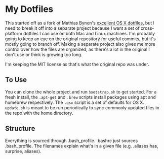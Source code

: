 # My Dotfiles

This started off as a fork of Mathias Bynen's [excellent OS X dotfiles](https://github.com/mathiasbynens/dotfiles), but I need to break it off into a separate project because I want a set of cross-platform dotfiles I can use on both Mac and Linux machines. I'm probably going to keep an eye on the original repository for useful commits, but it's mostly going to branch off. Making a separate project also gives me more control over how the files are organized, as there's a lot in the original I don't use or think is growing too long.

I'm keeping the MIT license as that's what the original repo was under.

## To Use

You can clone the whole project and run `bootstrap.sh` to get started. For a fresh install, the `.apt-get` and `.brew` scripts install packages using apt and homebrew respectively. The `.osx` script is a set of defaults for OS X. `update.sh` is meant to be run periodically to sync commonly updated files in the repo with the home directory.

## Structure

Everything is sourced through .bash\_profile. .bashrc just sources .bash\_profile. The filenames explain what's in a given file (e.g. .aliases has, surprise, aliases).
